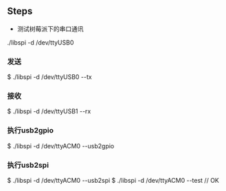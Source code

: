 ## Steps
- 测试树莓派下的串口通讯

./libspi -d /dev/ttyUSB0
### 发送
$ ./libspi -d /dev/ttyUSB0 --tx

### 接收
$ ./libspi -d /dev/ttyUSB1 --rx

### 执行usb2gpio
$ ./libspi -d /dev/ttyACM0 --usb2gpio

### 执行usb2spi
$ ./libspi -d /dev/ttyACM0 --usb2spi
$ ./libspi -d /dev/ttyACM0 --test  // OK

